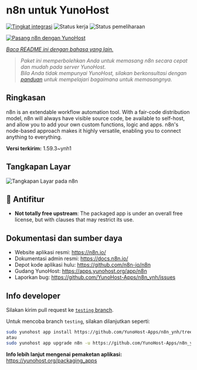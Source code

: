 <!--
N.B.: README ini dibuat secara otomatis oleh <https://github.com/YunoHost/apps/tree/master/tools/readme_generator>
Ini TIDAK boleh diedit dengan tangan.
-->

# n8n untuk YunoHost

[![Tingkat integrasi](https://dash.yunohost.org/integration/n8n.svg)](https://ci-apps.yunohost.org/ci/apps/n8n/) ![Status kerja](https://ci-apps.yunohost.org/ci/badges/n8n.status.svg) ![Status pemeliharaan](https://ci-apps.yunohost.org/ci/badges/n8n.maintain.svg)

[![Pasang n8n dengan YunoHost](https://install-app.yunohost.org/install-with-yunohost.svg)](https://install-app.yunohost.org/?app=n8n)

*[Baca README ini dengan bahasa yang lain.](./ALL_README.md)*

> *Paket ini memperbolehkan Anda untuk memasang n8n secara cepat dan mudah pada server YunoHost.*  
> *Bila Anda tidak mempunyai YunoHost, silakan berkonsultasi dengan [panduan](https://yunohost.org/install) untuk mempelajari bagaimana untuk memasangnya.*

## Ringkasan

n8n is an extendable workflow automation tool. With a fair-code distribution model, n8n will always have visible source code, be available to self-host, and allow you to add your own custom functions, logic and apps. n8n's node-based approach makes it highly versatile, enabling you to connect anything to everything.

**Versi terkirim:** 1.59.3~ynh1

## Tangkapan Layar

![Tangkapan Layar pada n8n](./doc/screenshots/n8n-screenshot.png)

## :red_circle: Antifitur

- **Not totally free upstream**: The packaged app is under an overall free license, but with clauses that may restrict its use.

## Dokumentasi dan sumber daya

- Website aplikasi resmi: <https://n8n.io/>
- Dokumentasi admin resmi: <https://docs.n8n.io/>
- Depot kode aplikasi hulu: <https://github.com/n8n-io/n8n>
- Gudang YunoHost: <https://apps.yunohost.org/app/n8n>
- Laporkan bug: <https://github.com/YunoHost-Apps/n8n_ynh/issues>

## Info developer

Silakan kirim pull request ke [`testing` branch](https://github.com/YunoHost-Apps/n8n_ynh/tree/testing).

Untuk mencoba branch `testing`, silakan dilanjutkan seperti:

```bash
sudo yunohost app install https://github.com/YunoHost-Apps/n8n_ynh/tree/testing --debug
atau
sudo yunohost app upgrade n8n -u https://github.com/YunoHost-Apps/n8n_ynh/tree/testing --debug
```

**Info lebih lanjut mengenai pemaketan aplikasi:** <https://yunohost.org/packaging_apps>
